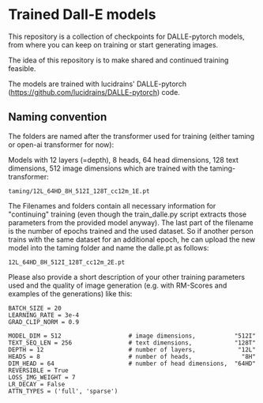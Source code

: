 # Trained Dall-E models

This repository is a collection of checkpoints for DALLE-pytorch models, from where you can keep on training or start generating images.

The idea of this repository is to make shared and continued training feasible.

The models are trained with lucidrains' DALLE-pytorch (https://github.com/lucidrains/DALLE-pytorch) code.

## Naming convention

The folders are named after the transformer used for training (either taming or open-ai transformer for now):

Models with 12 layers (=depth), 8 heads, 64 head dimensions, 128 text dimensions, 512 image dimensions which are trained with the taming-transformer:

`taming/12L_64HD_8H_512I_128T_cc12m_1E.pt`

The Filenames and folders contain all necessary information for "continuing" training (even though the train_dalle.py script extracts those parameters from
the provided model anyway). The last part of the filename is the number of epochs trained and the used dataset. So if another person trains with the 
same dataset for an additional epoch, he can upload the new model into the taming folder and name the dalle.pt as follows: 

`12L_64HD_8H_512I_128T_cc12m_2E.pt`

Please also provide a short description of your other training parameters used and the quality of image generation (e.g. with RM-Scores and examples of the generations) like this:

```EPOCHS = 1
BATCH_SIZE = 20
LEARNING_RATE = 3e-4
GRAD_CLIP_NORM = 0.9

MODEL_DIM = 512                   # image dimensions,           "512I"
TEXT_SEQ_LEN = 256                # text dimensions,            "128T"
DEPTH = 12                        # number of layers,            "12L"
HEADS = 8                         # number of heads,              "8H"
DIM_HEAD = 64                     # number of head dimensions,  "64HD"
REVERSIBLE = True
LOSS_IMG_WEIGHT = 7
LR_DECAY = False
ATTN_TYPES = ('full', 'sparse')
```
